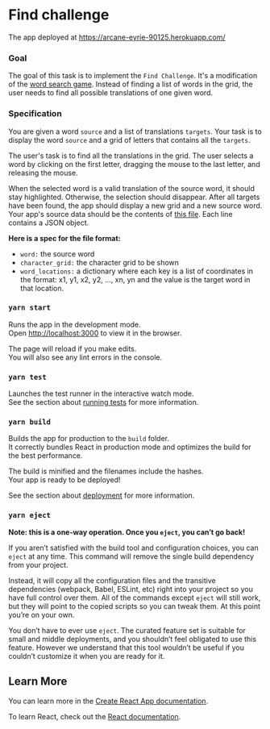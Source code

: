 # Find challenge 

The app deployed at https://arcane-eyrie-90125.herokuapp.com/
### Goal

The goal of this task is to implement the `Find Challenge`. It's a modification of the [word search game](https://lovattspuzzles.com/online-puzzles-competitions/play-daily-word-search-puzzle-online/). Instead of finding a list of words in the grid, the user needs to find all possible translations of one given word.

### Specification

You are given a word `source` and a list of translations `targets`. Your task is to display the word `source` and a grid of letters that contains all the `targets`. 

The user's task is to find all the translations in the grid. The user selects a word by clicking on the first letter, dragging the mouse to the last letter, and releasing the mouse. 

When the selected word is a valid translation of the source word, it should stay highlighted. Otherwise, the selection should disappear. After all targets have been found, the app should display a new grid and a new source word. Your app's source data should be the contents of [this file](https://www.notion.so/1143bda5671a922436bb4d0130f449e3). Each line contains a JSON object.

**Here is a spec for the file format:**

- `word:` the source word
- `character_grid:` the character grid to be shown
- `word_locations:` a dictionary where each key is a list of coordinates in the format: x1, y1, x2, y2, ..., xn, yn and the value is the target word in that location.

### `yarn start`

Runs the app in the development mode.\
Open [http://localhost:3000](http://localhost:3000) to view it in the browser.

The page will reload if you make edits.\
You will also see any lint errors in the console.

### `yarn test`

Launches the test runner in the interactive watch mode.\
See the section about [running tests](https://facebook.github.io/create-react-app/docs/running-tests) for more information.

### `yarn build`

Builds the app for production to the `build` folder.\
It correctly bundles React in production mode and optimizes the build for the best performance.

The build is minified and the filenames include the hashes.\
Your app is ready to be deployed!

See the section about [deployment](https://facebook.github.io/create-react-app/docs/deployment) for more information.

### `yarn eject`

**Note: this is a one-way operation. Once you `eject`, you can’t go back!**

If you aren’t satisfied with the build tool and configuration choices, you can `eject` at any time. This command will remove the single build dependency from your project.

Instead, it will copy all the configuration files and the transitive dependencies (webpack, Babel, ESLint, etc) right into your project so you have full control over them. All of the commands except `eject` will still work, but they will point to the copied scripts so you can tweak them. At this point you’re on your own.

You don’t have to ever use `eject`. The curated feature set is suitable for small and middle deployments, and you shouldn’t feel obligated to use this feature. However we understand that this tool wouldn’t be useful if you couldn’t customize it when you are ready for it.

## Learn More

You can learn more in the [Create React App documentation](https://facebook.github.io/create-react-app/docs/getting-started).

To learn React, check out the [React documentation](https://reactjs.org/).
